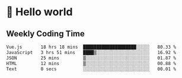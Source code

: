 # 🍻 Hello world

## Weekly Coding Time
<!--START_SECTION:waka-->

```txt
Vue.js       18 hrs 18 mins  ████████████████████░░░░░   80.33 %
JavaScript   3 hrs 51 mins   ████▒░░░░░░░░░░░░░░░░░░░░   16.92 %
JSON         25 mins         ▒░░░░░░░░░░░░░░░░░░░░░░░░   01.87 %
HTML         12 mins         ▒░░░░░░░░░░░░░░░░░░░░░░░░   00.88 %
Text         0 secs          ░░░░░░░░░░░░░░░░░░░░░░░░░   00.01 %
```

<!--END_SECTION:waka-->
